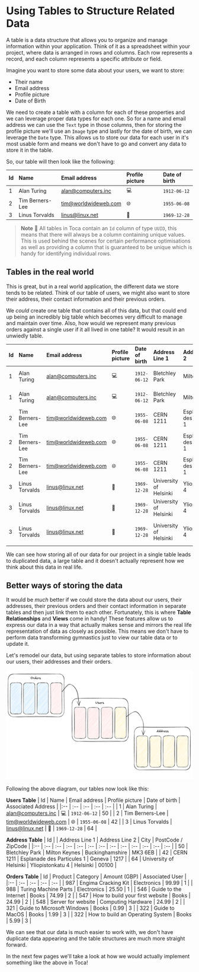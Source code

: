 # Using Tables to Structure Related Data

A table is a data structure that allows you to organize and manage information within your application. Think of it as a spreadsheet within your project, where data is arranged in rows and columns. Each row represents a record, and each column represents a specific attribute or field.

Imagine you want to store some data about your users, we want to store:
- Their name
- Email address
- Profile picture
- Date of Birth

We need to create a table with a column for each of these properties and we can leverage proper data types for each one.
So for a name and email address we can use the `Text` type in those columns, then for storing the profile picture we'll use an `Image` type and lastly for the date of birth, we can leverage the `Date` type. This allows us to store our data for each user in it's most usable form and means we don't have to go and convert any data to store it in the table.

So, our table will then look like the following:

| Id | Name | Email address | Profile picture | Date of birth |
|:-- | :-- | :-- | :-- | :-- |
| 1 | Alan Turing | alan@computers.inc | 💻 | `1912-06-12` |
| 2 | Tim Berners-Lee | tim@worldwideweb.com | 🌐 | `1955-06-08` |
| 3 | Linus Torvalds | linus@linux.net | 🐧 | `1969-12-28` |

> **Note** 📝
> All tables in Toca contain an `Id` column of type `UUID`, this means that there will always be a column containing unique values. This is used behind the scenes for certain performance optimisations as well as providing a column that is guaranteed to be unique which is handy for identifying individual rows.

## Tables in the real world

This is great, but in a real world application, the different data we store tends to be related. Think of our table of users, we might also want to store their address, their contact information and their previous orders.

We _could_ create one table that contains all of this data, but that could end up being an incredibly big table which becomes very difficult to manage and maintain over time. Also, how would we represent many previous orders against a single user if it all lived in one table? It would result in an unwiedly table.


| Id | Name | Email address | Profile picture | Date of birth | Address Line 1 | Address Line 2 | City | PostCode / ZipCode | Order ID | Product | Category | Amount (GBP) |
|:-- | :-- | :-- | :-- | :-- | :-- | :-- | :-- | :-- | :-- | :-- | :-- | :-- |
| 1 | Alan Turing | alan@computers.inc | 💻 | `1912-06-12` | Bletchley Park | Milton Keynes | Buckinghamshire |  MK3 6EB | 987 | Engima Cracking Kit | Electronics | 99.99 |
| 1 | Alan Turing | alan@computers.inc | 💻 | `1912-06-12` | Bletchley Park | Milton Keynes | Buckinghamshire |  MK3 6EB | 988 | Turing Machine Parts | Electronics | 25.50 |
| 2 | Tim Berners-Lee | tim@worldwideweb.com | 🌐 | `1955-06-08` | CERN 1211 | Esplanade des Particules 1 | Geneva | 1217 | 546 | Guide to the Internet | Books | 74.99 |
| 2 | Tim Berners-Lee | tim@worldwideweb.com | 🌐 | `1955-06-08` | CERN 1211 | Esplanade des Particules 1 | Geneva | 1217 | 547 | How to build your first website | Books | 24.99 |
| 2 | Tim Berners-Lee | tim@worldwideweb.com | 🌐 | `1955-06-08` | CERN 1211 | Esplanade des Particules 1 | Geneva | 1217 | 548 | Server for website | Computing Hardware | 24.99 |
| 3 | Linus Torvalds | linus@linux.net | 🐧 | `1969-12-28` | University of Helsinki | Yliopistonkatu 4 | Helsinki | 00100 | 321 | Guide to Microsoft Windows | Books | 0.99 |
| 3 | Linus Torvalds | linus@linux.net | 🐧 | `1969-12-28` | University of Helsinki | Yliopistonkatu 4 | Helsinki | 00100 | 322 | Guide to MacOS | Books | 1.99 |
| 3 | Linus Torvalds | linus@linux.net | 🐧 | `1969-12-28` | University of Helsinki | Yliopistonkatu 4 | Helsinki | 00100 | 322 | How to build an Operating System | Books | 5.99 |


We can see how storing all of our data for our project in a single table leads to duplicated data, a large table and it doesn't actually represent how we think about this data in real life.

## Better ways of storing the data

It would be _much_ better if we could store the data about our users, their addresses, their previous orders and their contact information in separate tables and then just link them to each other. Fortunately, this is where **Table Relationships** and **Views** come in handy! These features allow us to express our data in a way that actually makes sense and mirrors the real life representation of data as closely as possible. This means we don't have to perform data transforming gymnastics just to view our table data or to update it.


Let's remodel our data, but using separate tables to store information about our users, their addresses and their orders.

![Remodelled Tables to use Table Relationships](/src/assets/book/remodelled_tables.png)

Following the above diagram, our tables now look like this:

**Users Table**
| Id | Name | Email address | Profile picture | Date of birth | Associated Address |
|:-- | :-- | :-- | :-- | :-- |
| 1 | Alan Turing | alan@computers.inc | 💻 | `1912-06-12` | 50 |
| 2 | Tim Berners-Lee | tim@worldwideweb.com | 🌐 | `1955-06-08` | 42 |
| 3 | Linus Torvalds | linus@linux.net | 🐧 | `1969-12-28` | 64 |

**Address Table**
| Id | | Address Line 1 | Address Line 2 | City | PostCode / ZipCode |
|:-- | :-- | :-- | :-- | :-- | :-- | :-- | :-- | :-- | :-- | :-- | :-- | :-- |
| 50 | Bletchley Park | Milton Keynes | Buckinghamshire |  MK3 6EB |
| 42 | CERN 1211 | Esplanade des Particules 1 | Geneva | 1217 |
| 64 | University of Helsinki | Yliopistonkatu 4 | Helsinki | 00100 |

**Orders Table**
| Id |  Product | Category | Amount (GBP) | Associated User |
|:-- | :-- | :-- | :-- | :-- |
| 987 | Engima Cracking Kit | Electronics | 99.99 | 1 |
| 988 | Turing Machine Parts | Electronics | 25.50 | 1 |
| 546 | Guide to the Internet | Books | 74.99 | 2 |
| 547 | How to build your first website | Books | 24.99 | 2 |
| 548 | Server for website | Computing Hardware | 24.99 | 2 |
| 321 | Guide to Microsoft Windows | Books | 0.99 | 3 |
| 322 | Guide to MacOS | Books | 1.99 | 3 |
| 322 | How to build an Operating System | Books | 5.99 | 3 |



We can see that our data is much easier to work with, we don't have duplicate data appearing and the table structures are much more straight forward.

In the next few pages we'll take a look at how we would actually implement something like the above in Toca!
